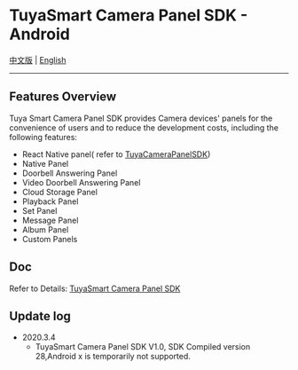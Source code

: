 # TuyaSmart Camera Panel SDK  - Android 

[中文版](https://github.com/TuyaInc/tuyasmart_camera_panel_android_sdk/blob/master/README-zh.md) | [English](https://github.com/TuyaInc/tuyasmart_camera_panel_android_sdk/blob/master/README.md)

------

## Features Overview

Tuya Smart Camera Panel SDK provides Camera devices' panels for the convenience of users and to reduce the development costs, including the following features:

- React Native panel( refer to [TuyaCameraPanelSDK](https://tuyainc.github.io/tuyasmart_panel_android_sdk_doc/))
- Native Panel
- Doorbell Answering Panel
- Video Doorbell Answering Panel
- Cloud Storage Panel
- Playback Panel
- Set Panel
- Message Panel
- Album Panel
- Custom Panels

## Doc

   Refer to Details: [TuyaSmart Camera Panel SDK](https://tuyainc.github.io/tuyasmart_camera_panel_android_sdk_doc/)

## Update log

- 2020.3.4
    - TuyaSmart Camera Panel SDK  V1.0, SDK Compiled version 28,Android x is temporarily not supported.

